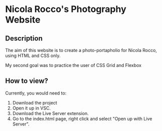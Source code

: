 # Nicola Rocco's Photography Website

## Description

The aim of this website is to create a photo-portapholio for Nicola Rocco, using HTML and CSS only.

My second goal was to practice the user of CSS Grid and Flexbox

## How to view?

Currently, you would need to:

1. Download the project
2. Open it up in VSC.
3. Download the Live Server extension.
4. Go to the index.html page, right click and select "Open up with Live Server".
